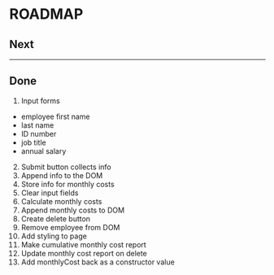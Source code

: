 
# ROADMAP

## Next

---

## Done
1. Input forms
  - employee first name
  - last name
  - ID number
  - job title
  - annual salary
2. Submit button collects info
 4. Append info to the DOM
 3. Store info for monthly costs
5. Clear input fields
6. Calculate monthly costs
7. Append monthly costs to DOM
8. Create delete button
9. Remove employee from DOM
10. Add styling to page
1. Make cumulative monthly cost report
1. Update monthly cost report on delete
1. Add monthlyCost back as a constructor value
